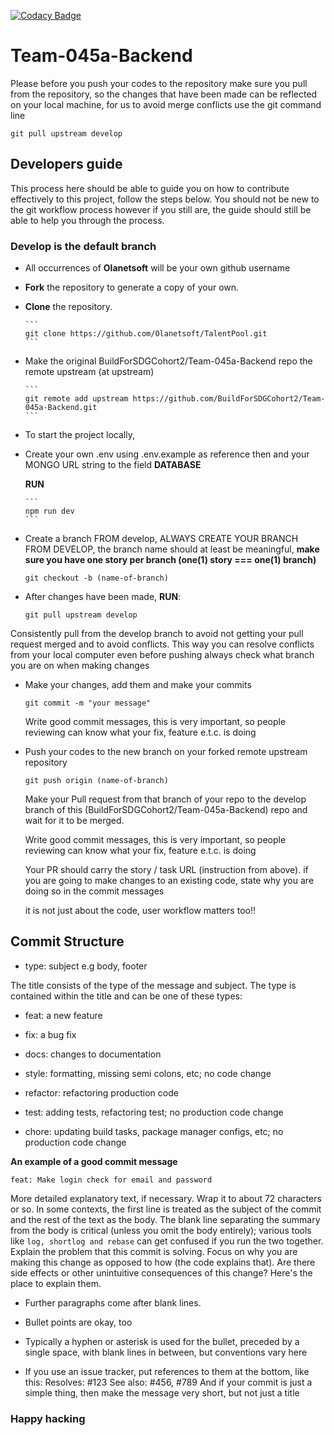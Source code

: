 [![Codacy Badge](https://api.codacy.com/project/badge/Grade/2418e75d5b384b39902c3a77e34de1fa)](https://app.codacy.com/gh/BuildForSDGCohort2/Team-045a-Backend?utm_source=github.com&utm_medium=referral&utm_content=BuildForSDGCohort2/Team-045a-Backend&utm_campaign=Badge_Grade_Settings)

# Team-045a-Backend

Please before you push your codes to the repository make sure you pull from the repository, so the changes that have been made can be reflected on your local machine, for us to avoid merge conflicts use the git command line
   
    git pull upstream develop

## Developers guide

This process here should be able to guide you on how to contribute effectively to this project, follow the steps below. You should not be new to the git workflow process however if you still are, the guide should still be able to help you through the process.

### Develop is the default branch

*   All occurrences of **Olanetsoft** will be your own github username

*   **Fork** the repository to generate a copy of your own.

*   **Clone** the repository.

        ```
        git clone https://github.com/Olanetsoft/TalentPool.git
        ```
    

*   Make the original BuildForSDGCohort2/Team-045a-Backend repo the remote upstream (at upstream)

        ```
        git remote add upstream https://github.com/BuildForSDGCohort2/Team-045a-Backend.git
        ```

*   To start the project locally, 

*   Create your own .env using .env.example as reference then and your MONGO URL string to the field **DATABASE** 

    **RUN**

        ```
        npm run dev
        ```

*   Create a branch FROM develop, ALWAYS CREATE YOUR BRANCH FROM DEVELOP,
the branch name should at least be meaningful,  **make sure you have one story per branch (one(1) story ===  one(1) branch)** 

    ```
    git checkout -b (name-of-branch)
    ```

*   After changes have been made, **RUN**:

    ```
    git pull upstream develop
    ```

Consistently pull from the develop branch to avoid not getting your pull request merged and to avoid conflicts.
This way you can resolve conflicts from your local computer even before pushing always check what branch you are on when making changes
 
*   Make your changes, add them and make your commits

    ``` 
    git commit -m "your message"
    ```
    Write good commit messages, this is very important, so people reviewing can know what your fix, feature e.t.c. is doing

*   Push your codes to the new branch on your forked remote upstream repository

    ```
    git push origin (name-of-branch)
    ```

    Make your Pull request from that branch of your repo to the develop branch of this (BuildForSDGCohort2/Team-045a-Backend) repo and wait for it to be merged.

    Write good commit messages, this is very important, so people reviewing can know what your fix, feature e.t.c. is doing

    Your PR should carry the story / task URL (instruction from above).
    if you are going to make changes to an existing code, state why you are doing so in the commit messages

    it is not just about the code, user workflow matters too!!

## Commit Structure

*   type: subject e.g body, footer

The title consists of the type of the message and subject.
The type is contained within the title and can be one of these types:

*   feat: a new feature


*   fix: a bug fix


*   docs: changes to documentation


*   style: formatting, missing semi colons, etc; no code change


*   refactor: refactoring production code


*   test: adding tests, refactoring test; no production code change


*   chore: updating build tasks, package manager configs, etc; no production code change


**An example of a good commit message**
    
    feat: Make login check for email and password

More detailed explanatory text, if necessary. Wrap it to about 72 characters or so. In some contexts, the first line is treated as the
subject of the commit and the rest of the text as the body. The blank line separating the summary from the body is critical (unless
you omit the body entirely); various tools like `log, shortlog and rebase` can get confused if you run the two together.
Explain the problem that this commit is solving. Focus on why you are making this change as opposed to how (the code explains that).
Are there side effects or other unintuitive consequences of this change? Here's the place to explain them.

*   Further paragraphs come after blank lines.


*   Bullet points are okay, too


*   Typically a hyphen or asterisk is used for the bullet, preceded
    by a single space, with blank lines in between, but conventions vary here


*   If you use an issue tracker, put references to them at the bottom,
like this:
Resolves: #123
See also: #456, #789
And if your commit is just a simple thing, then make the message very short, but not just a title
### Happy hacking
